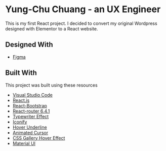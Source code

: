 # Yung-Chu Chuang - an UX Engineer

This is my first React project. I decided to convert my original Wordpress designed with Elementor to a React website.


## Designed With
- [Figma](https://www.figma.com/)


## Built With
This project was built using these resources

- [Visual Studio Code](https://code.visualstudio.com/)
- [React.js](https://reactjs.org/)
- [React-Bootstrap](https://react-bootstrap.github.io/)
- [React-router 6.4.1](https://reactrouter.com/en/6.4.1)
- [Typewriter Effect](https://www.npmjs.com/package/typewriter-effect)
- [Iconify](https://iconify.design/)
- [Hover Underline](https://unclebigbay.com/how-to-create-an-hover-underline-animation-in-css)
- [Animated Cursor](https://www.npmjs.com/package/react-animated-cursor)
- [CSS Gallery Hover Effect](https://codepen.io/sashatran/pen/aJvaEG)
- [Material UI](https://mui.com/material-ui/)